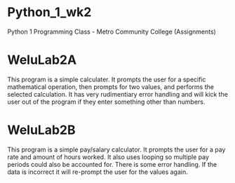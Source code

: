 # Python_1_wk2
Python 1 Programming Class - Metro Community College (Assignments)

# WeluLab2A
This program is a simple calculater. It prompts the user for a specific mathematical operation, then prompts for two values, and performs the selected calculation.
It has very rudimentiary error handling and will kick the user out of the program if they enter something other than numbers. 

# WeluLab2B
This program is a simple pay/salary calculator. It prompts the user for a pay rate and amount of hours worked. It also uses looping so multiple pay periods could also be accounted for. There is some error handling. If the data is incorrect it will re-prompt the user for the values again.  
